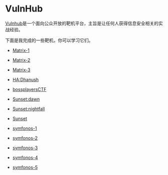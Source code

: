 # VulnHub

[Vulnhub](https://www.vulnhub.com/)是一个面向公众开放的靶机平台，主旨是让任何人获得信息安全相关的实战经验。

下面是我完成的一些靶机，你可以学习它们。

- [Matrix-1](./Matrix-1.md)

- [Matrix-2](./Matrix-2.md)

- [Matrix-3](./Matrix-3.md)

- [HA:Dhanush](./HA-Dhanush.md)

- [bossplayersCTF](./bossplayersCTF.md)

- [Sunset:dawn](./Sunset-dawn.md)

- [Sunset:nightfall](./Sunset-nightfall.md)

- [Sunset](./Sunset.md)

- [symfonos-1](./symfonos-1.md)

- [symfonos-2](./symfonos-2.md)

- [symfonos-3](./symfonos-3.md)

- [symfonos-4](./symfonos-4.md)

- [symfonos-5](./symfonos-5.md)